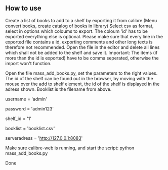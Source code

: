 ## How to use

Create a list of books to add to a shelf by exporting it from calibre (Menu convert books, create catalog of books in library)
Select csv as format, select in options which coloums to export. The coloum 'id' has to be exported everything else is optional. 
Please make sure that every line in the exported file contains a id, exporting comments and other long texts is therefore not recommended.
Open the file in the editor and delete all lines which shall not be added to the shelf and save it. 
Important: The items (if more than the id is exported) have to be comma seperated, otherwise the import won't function.

Open the file mass_add_books.py, set the parameters to the right values. The id of the shelf can be found out in the browser, 
by moving with the mouse over the add to shelf element, the id of the shelf is displayed in the adress shown. Booklist is the filename from above.

username = 'admin'

password = 'admin123'

shelf_id = '1'

booklist = 'booklist.csv'

serveradress = 'http://127.0.0.1:8083'

Make sure calibre-web is running, and start the script: python mass_add_books.py

Done
